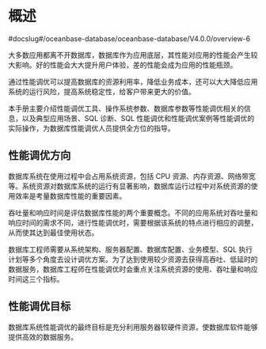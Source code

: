 概述 
=======================
#docslug#/oceanbase-database/oceanbase-database/V4.0.0/overview-6


大多数应用都离不开数据库，数据库作为应用底层，其性能对应用的性能会产生较大影响。好的性能会大大提升用户体验，差的性能会成为应用的性能瓶颈。

通过性能调优可以提高数据库的资源利用率，降低业务成本，还可以大大降低应用系统的运行风险，提高系统稳定性，给客户带来更大的价值。

本手册主要介绍性能调优工具、操作系统参数、数据库参数等性能调优相关的信息，以及典型应用场景、SQL 诊断、SQL 性能调优和性能调优案例等性能调优的实际操作，为数据库性能调优人员提供全方位的指导。

性能调优方向 
------------------------

数据库系统在使用过程中会占用系统资源，包括 CPU 资源、内存资源、网络带宽等。系统资源对数据库系统的运行有显著影响，数据库运行过程中对系统资源的使用效率是考量数据库性能的重要因素。

吞吐量和响应时间是评估数据库性能的两个重要概念。不同的应用系统对吞吐量和响应时间的需求不同，进行性能调优时，需要根据该系统的特点进行相应的调整，从而使其达到最佳使用状态。

数据库工程师需要从系统架构、服务器配置、数据库配置、业务模型、SQL 执行计划等多个角度去设计调优方案。为了达到使用较少资源去获得高吞吐、低延时的数据服务，数据库工程师在性能调优时会重点关注系统资源的使用、吞吐量和响应时间这三个指标。

性能调优目标 
------------------------

数据库系统性能调优的最终目标是充分利用服务器软硬件资源，使数据库软件能够提供高效的数据服务。
